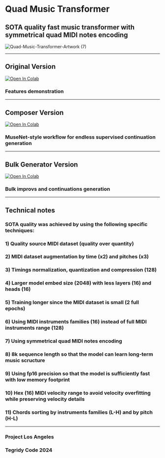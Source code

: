 # Quad Music Transformer
## SOTA quality fast music transformer with symmetrical quad MIDI notes encoding

![Quad-Music-Transformer-Artwork (7)](https://github.com/asigalov61/Quad-Music-Transformer/assets/56325539/9d69c44f-1b35-44b0-b78d-84e53ec30e16)

***

## Original Version

[![Open In Colab][colab-badge]][colab-notebook1]

[colab-notebook1]: <https://colab.research.google.com/github/asigalov61/Quad-Music-Transformer/blob/main/Quad_Music_Transformer.ipynb>
[colab-badge]: <https://colab.research.google.com/assets/colab-badge.svg>

### Features demonstration

***

## Composer Version

[![Open In Colab][colab-badge]][colab-notebook2]

[colab-notebook2]: <https://colab.research.google.com/github/asigalov61/Quad-Music-Transformer/blob/main/Quad_Music_Transformer_Composer.ipynb>
[colab-badge]: <https://colab.research.google.com/assets/colab-badge.svg>

### MuseNet-style workflow for endless supervised continuation generation

***

## Bulk Generator Version

[![Open In Colab][colab-badge]][colab-notebook3]

[colab-notebook3]: <https://colab.research.google.com/github/asigalov61/Quad-Music-Transformer/blob/main/Quad_Music_Transformer_Bulk_Generator.ipynb>
[colab-badge]: <https://colab.research.google.com/assets/colab-badge.svg>

### Bulk improvs and continuations generation

***

## Technical notes

### SOTA quality was achieved by using the following specific techniques:

### 1) Quality source MIDI dataset (quality over quantity)
### 2) MIDI dataset augmentation by time (x2) and pitches (x3)
### 3) Timings normalization, quantization and compression (128)
### 4) Larger model embed size (2048) with less layers (16) and heads (16)
### 5) Training longer since the MIDI dataset is small (2 full epochs)
### 6) Using MIDI instruments families (16) instead of full MIDI instruments range (128)
### 7) Using symmetrical quad MIDI notes encoding
### 8) 8k sequence length so that the model can learn long-term music scructure
### 9) Using fp16 precision so that the model is sufficiently fast with low memory footprint
### 10) Hex (16) MIDI velocity range to avoid velocity overfitting while preserving velocity details
### 11) Chords sorting by instruments families (L-H) and by pitch (H-L)

***

### Project Los Angeles
### Tegridy Code 2024
